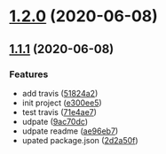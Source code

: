 # [1.2.0](https://github.com/huyinglin/webpack-config-cli/compare/v1.1.1...v1.2.0) (2020-06-08)


## [1.1.1](https://github.com/huyinglin/webpack-config-cli/compare/e300ee58906bfd57acb6a464fd7ea6c8b1108e21...v1.1.1) (2020-06-08)


### Features

* add travis ([51824a2](https://github.com/huyinglin/webpack-config-cli/commit/51824a2953f780b356ef21c9e0bd7fa74e959241))
* init project ([e300ee5](https://github.com/huyinglin/webpack-config-cli/commit/e300ee58906bfd57acb6a464fd7ea6c8b1108e21))
* test travis ([71e4ae7](https://github.com/huyinglin/webpack-config-cli/commit/71e4ae7333dbf49ff47a9a2fba4bc70a447c0b7a))
* udpate ([9ac70dc](https://github.com/huyinglin/webpack-config-cli/commit/9ac70dc9cb3bd0d0923688ad5c976f5fec97045c))
* udpate readme ([ae96eb7](https://github.com/huyinglin/webpack-config-cli/commit/ae96eb704ca463df67f61615155303df1d583c7b))
* upated package.json ([2d2a50f](https://github.com/huyinglin/webpack-config-cli/commit/2d2a50fb15e2d90d7e93feaf3888316ba2b41d0a))

